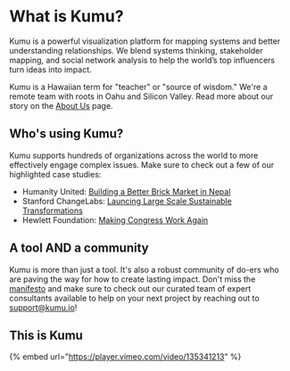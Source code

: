 # What is Kumu?

Kumu is a powerful visualization platform for mapping systems and better understanding relationships. We blend systems thinking, stakeholder mapping, and social network analysis to help the world’s top influencers turn ideas into impact.

Kumu is a Hawaiian term for "teacher" or "source of wisdom." We're a remote team with roots in Oahu and Silicon Valley. Read more about our story on the [About Us](https://kumu.io/about) page.

## Who's using Kumu?

Kumu supports hundreds of organizations across the world to more effectively engage complex issues. Make sure to check out a few of our highlighted case studies:

* Humanity United: [Building a Better Brick Market in Nepal](https://kumu.io/stories/humanity-united-building-a-better-brick-market-in-nepal)
* Stanford ChangeLabs: [Launcing Large Scale Sustainable Transformations](https://kumu.io/stories/stanford-changelabs-launching-large-scale-sustainable-transformations)
* Hewlett Foundation: [Making Congress Work Again](https://kumu.io/stories/hewlett-foundation-making-congress-work-again)

## A tool AND a community

Kumu is more than just a tool. It's also a robust community of do-ers who are paving the way for how to create lasting impact. Don't miss the [manifesto](https://kumu.io/manifesto) and make sure to check out our curated team of expert consultants available to help on your next project by reaching out to support@kumu.io!

## This is Kumu

{% embed url="https://player.vimeo.com/video/135341213" %}
